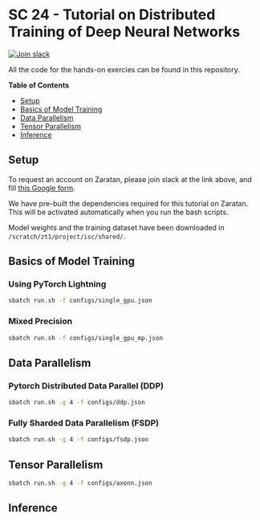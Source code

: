 # SC 24 - Tutorial on Distributed Training of Deep Neural Networks

[![Join slack](https://img.shields.io/badge/slack-axonn--users-blue)](https://join.slack.com/t/axonn-users/shared_invite/zt-2itbahk29-_Ig1JasFxnuVyfMtcC4GnA)

All the code for the hands-on exercies can be found in this repository. 

**Table of Contents**

* [Setup](#setup)
* [Basics of Model Training](#basics-of-model-training)
* [Data Parallelism](#data-parallelism)
* [Tensor Parallelism](#tensor-parallelism)
* [Inference](#inference)

## Setup 

To request an account on Zaratan, please join slack at the link above, and fill [this Google form]().

We have pre-built the dependencies required for this tutorial on Zaratan. This
will be activated automatically when you run the bash scripts.

Model weights and the training dataset have 
been downloaded in `/scratch/zt1/project/isc/shared/`.

## Basics of Model Training

### Using PyTorch Lightning

```bash
sbatch run.sh -f configs/single_gpu.json
```

### Mixed Precision

```bash
sbatch run.sh -f configs/single_gpu_mp.json
```


## Data Parallelism

### Pytorch Distributed Data Parallel (DDP)

```bash
sbatch run.sh -g 4 -f configs/ddp.json
```

### Fully Sharded Data Parallelism (FSDP)


```bash
sbatch run.sh -g 4 -f configs/fsdp.json
```

## Tensor Parallelism

```bash
sbatch run.sh -g 4 -f configs/axonn.json
```

## Inference

```bash
```
